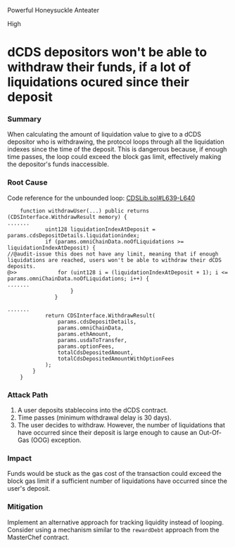 Powerful Honeysuckle Anteater

High

# dCDS depositors won't be able to withdraw their funds, if a lot of liquidations ocured since their deposit

### Summary
When calculating the amount of liquidation value to give to a dCDS depositor who is withdrawing, the protocol loops through all the liquidation indexes since the time of the deposit. This is dangerous because, if enough time passes, the loop could exceed the block gas limit, effectively making the depositor's funds inaccessible.

### Root Cause
Code reference for the unbounded loop: [CDSLib.sol#L639-L640](https://github.com/sherlock-audit/2024-11-autonomint/blob/0d324e04d4c0ca306e1ae4d4c65f0cb9d681751b/Blockchain/Blockchian/contracts/lib/CDSLib.sol#L639-L640)
```solidity
    function withdrawUser(...) public returns (CDSInterface.WithdrawResult memory) {
.......
            uint128 liquidationIndexAtDeposit = params.cdsDepositDetails.liquidationindex;
            if (params.omniChainData.noOfLiquidations >= liquidationIndexAtDeposit) {
//@audit-issue this does not have any limit, meaning that if enough liquidations are reached, users won't be able to withdraw their dCDS deposits.
@>>             for (uint128 i = (liquidationIndexAtDeposit + 1); i <= params.omniChainData.noOfLiquidations; i++) {
.......
                    }
               }

.......
            return CDSInterface.WithdrawResult(
                params.cdsDepositDetails,
                params.omniChainData,
                params.ethAmount,
                params.usdaToTransfer,
                params.optionFees,
                totalCdsDepositedAmount,
                totalCdsDepositedAmountWithOptionFees
            );
        }
    }
```
### Attack Path
1. A user deposits stablecoins into the dCDS contract.
2. Time passes (minimum withdrawal delay is 30 days).
3. The user decides to withdraw. However, the number of liquidations that have occurred since their deposit is large enough to cause an Out-Of-Gas (OOG) exception.

### Impact
Funds would be stuck as the gas cost of the transaction could exceed the block gas limit if a sufficient number of liquidations have occurred since the user's deposit.

### Mitigation
Implement an alternative approach for tracking liquidity instead of looping. Consider using a mechanism similar to the `rewardDebt` approach from the MasterChef contract.